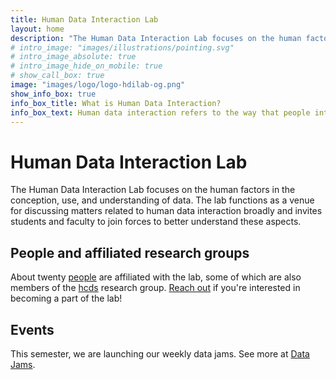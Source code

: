 ```yaml
---
title: Human Data Interaction Lab
layout: home
description: "The Human Data Interaction Lab focuses on the human factors in the conception, use, and understanding of data. The lab functions as a venue for discussing matters related to human data interaction broadly and invites students and faculty to join forces to better understand these aspects."
# intro_image: "images/illustrations/pointing.svg"
# intro_image_absolute: true
# intro_image_hide_on_mobile: true
# show_call_box: true
image: "images/logo/logo-hdilab-og.png"
show_info_box: true
info_box_title: What is Human Data Interaction?
info_box_text: Human data interaction refers to the way that people interact with data in order to make sense of it, derive insights from it, and ultimately make decisions based on it. It involves the use of various tools, technologies, and techniques to facilitate this interaction, such as data visualization tools, data analysis software, machine learning algorithms, and novel interfaces and techniques for interacting with these tools.
---
```


# Human Data Interaction Lab
The Human Data Interaction Lab focuses on the human factors in the conception, use, and understanding of data. The lab functions as a venue for discussing matters related to human data interaction broadly and invites students and faculty to join forces to better understand these aspects.

<!-- ## What is Human Data Interaction?
Human data interaction refers to the way that people interact with data in order to make sense of it, derive insights from it, and ultimately make decisions based on it. It involves the use of various tools, technologies, and techniques to facilitate this interaction, such as data visualization tools, data analysis software, machine learning algorithms, and novel interfaces and techniques for interacting with these tools. -->

## People and affiliated research groups
About twenty [people](/people) are affiliated with the lab, some of which are also members of the [hcds](https://hcds.itu.dk) research group. [Reach out](mailto:hdilab@o365team.itu.dk) if you're interested in becoming a part of the lab!

## Events
This semester, we are launching our weekly data jams. See more at [Data Jams](/data-jams).
